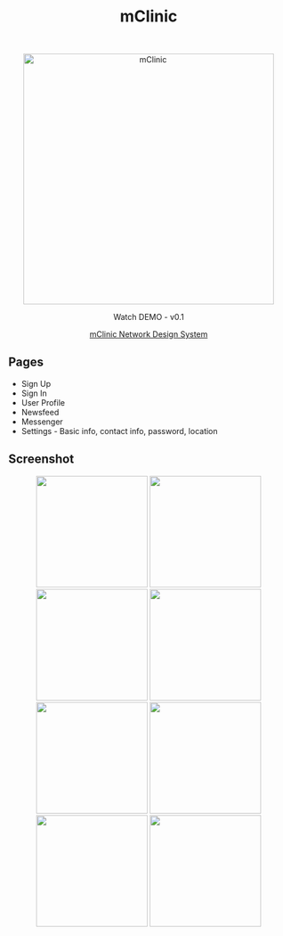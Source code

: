 <h1 align="center"> mClinic </h1> <br>
<p align="center">
  <a href="www.pisonpeak.com.ng" target="_blank">
    <img alt="mClinic" title="mClinic" src="www.pisonpeak.com.ng/blob/master/assets/images/logo-256x256.png" width="450">
  </a>
</p>

<p align="center">
  Watch DEMO - v0.1
</p>

<p align="center">
  <a href="www.pisonpeak.com.ng" target="_blank">
    mClinic Network Design System
  </a>
</p>

<!-- START doctoc generated TOC please keep comment here to allow auto update -->
<!-- DON'T EDIT THIS SECTION, INSTEAD RE-RUN doctoc TO UPDATE -->
## Pages

- Sign Up
- Sign In
- User Profile
- Newsfeed
- Messenger
- Settings - Basic info, contact info, password, location

<!-- END doctoc generated TOC please keep comment here to allow auto update -->

## Screenshot

<p align="center">
  <img src = "https://github.com/ArtMin96/argon-social/blob/master/screenshots/Sign-in.png" width=200>
  <img src = "https://github.com/ArtMin96/argon-social/blob/master/screenshots/Sign-up.png" width=200>
  <img src = "https://github.com/ArtMin96/argon-social/blob/master/screenshots/Newsfeed.png" width=200>
  <img src = "https://github.com/ArtMin96/argon-social/blob/master/screenshots/Profile.png" width=200>
  <img src = "https://github.com/ArtMin96/argon-social/blob/master/screenshots/Messenger.png" width=200>
  <img src = "https://github.com/ArtMin96/argon-social/blob/master/screenshots/Settings-basic-info.png" width=200>
  <img src = "https://github.com/ArtMin96/argon-social/blob/master/screenshots/Settings-password.png" width=200>
  <img src = "https://github.com/ArtMin96/argon-social/blob/master/screenshots/Settings-location.png" width=200>
</p>
